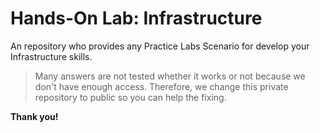 # Hands-On Lab: Infrastructure
An repository who provides any Practice Labs Scenario for develop your Infrastructure skills.

> Many answers are not tested whether it works or not because we don't have enough access. Therefore, we change this private repository to public so you can help the fixing. 

**Thank you!**
